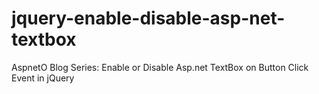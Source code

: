 # jquery-enable-disable-asp-net-textbox
AspnetO Blog Series: Enable or Disable Asp.net TextBox on Button Click Event in jQuery
